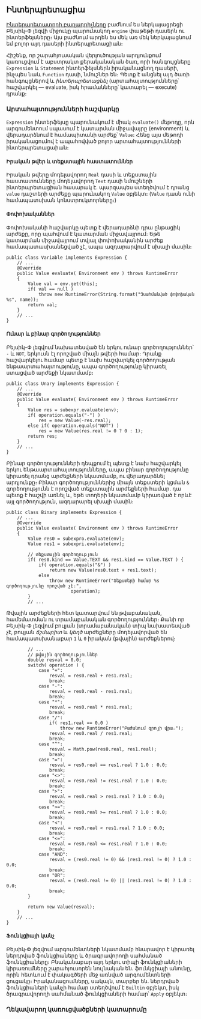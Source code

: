 ## Ինտերպրետացիա

[Ինտերպրետատորի բաղադրիչները](components.md) բաժնում ես ներկայացրեցի 
Բեյսիկ-Փ լեզվի միջուկը պարունակող `engine` փաթեթի դասերն ու ինտերֆեյսները։ Այս 
բաժնում արդեն ես մեկ առ մեկ ներկայացնում եմ բոլոր այդ դասերի ինտերպրետացիան։

Հիշենք, որ շարահյուսական վերլուծության արդյունքում կառուցվում է աբստրակտ 
քերականական ծառ, որի հանգույցները `Expression` և `Statement` ինտերֆեյսներն
իրականացնող դասերի, ինչպես նաև `Function` դասի, նմուշներ են։ Պետք է անցնել 
այդ ծառի հանգույցներով և _ինտերպրետացնել_ (արտահայտությունները՝ հաշվարկել — 
evaluate, իսկ հրամանները՝ կատարել — execute) դրանք։


### Արտահայտությունների հաշվարկը

`Expression` ինտերֆեյսը պարունակում է միակ `evaluate()` մեթոդը, որն արգումենտում 
սպասում է կատարման միջավայրը (environment) և վերադարձնում է համապիտանի արժեք՝ 
`Value`։ Հենց այս մեթոդի իրականացումով է ապահովված բոլոր արտահայտությունների
ինտերպրետացաիան։


#### Իրական թվեր և տեքստային հաստատուններ

Իրական թվերը մոդելավորող `Real` դասի և տեքստային հաստատունները մոդելավորող `Text`
դասի նմուշների ինտերպրետացիան հասարակ է. պարզապես ստեղծվում է դրանց `value` 
դաշտերի արժեքը պարունակող `Value` օբյեկտ։ (`Value` դասն ունի համապատսխան
կոնստրուկտորները։)


#### Փոփոխականներ

Փոփոխականի հաշվարկը պետք է վերադարձնի դրա ընթացիկ արժեքը, որը պահվում է կատարման
միջավայրում։ Եթե կատարման միջավայրում տվյալ փոփոխականին արժեք համապատասխանեցված
չէ, ապա ազդարարվում է սխալի մասին։

````
public class Variable implements Expression {
    // ...
    @Override
    public Value evaluate( Environment env ) throws RuntimeError
    {
        Value val = env.get(this);
        if( val == null )
            throw new RuntimeError(String.format("Չսահմանված փոփոխական %s", name));
        return val;
    }
    // ...
}
````


#### Ունար և բինար գործողություններ

Բեյսիկ-Փ լեզվում նախատեսված են երկու ունար գործողություններ՝ `-` և `NOT`, երկուսն էլ որոշված 
միայն թվերի համար։ Դրանք հաշվարկելու համար պետք է նախ հաշվարկել գործողության 
ենթաարտահայտությունը, ապա գործողությունը կիրառել ստացված արժեքի նկատմամբ։

````
public class Unary implements Expression {
    // ...
    @Override
    public Value evaluate( Environment env ) throws RuntimeError
    {
        Value res = subexpr.evaluate(env);
        if( operation.equals("-") )
            res = new Value(-res.real);
        else if( operation.equals("NOT") )
            res = new Value(res.real != 0 ? 0 : 1);
        return res;
    }
    // ...
}
````

Բինար գործողությունների դեպքում էլ պետք է նախ հաշվարկել երկու ենթաարտահայտությունները, 
ապա բինար գործողությունը կիրառել դրանց արժեքների նկատմամբ, ու վերադարձնել արդյունքը։
Բինար գործողություններից միայն տեքստերի կցման `&` գործողությունն է որոշված տեքստային
արժեքների համար. դա պետք է հաշվի առնել և, եթե տողերի նկատմամբ կիրառված է որևէ այլ
գործողություն, ազդարարել սխալի մասին։

````
public class Binary implements Expression {
    // ...
    @Override
    public Value evaluate( Environment env ) throws RuntimeError
    {
        Value res0 = subexpro.evaluate(env);
        Value res1 = subexpri.evaluate(env);

        // տեքստային գործողություն
        if( res0.kind == Value.TEXT && res1.kind == Value.TEXT ) {
            if( operation.equals("&") )
                return new Value(res0.text + res1.text);
            else
                throw new RuntimeError("Տեքստերի համար %s գործողությունը որոշված չէ։",
                        operation);
        }
        // ...
````

Թվային արժեքների հետ կատարվում են թվաբանական, համեմատման ու տրամաբանական 
գործողություններ։ Քանի որ Բեյսիկ-Փ լեզվում բուլյան (տրամաբանական) տիպ նախատեսված
չէ, բուլյան _ճշմարիտ_ և _կեղծ_ արժեքները մոդելավորված են համապատսխանաբար `1` և
`0` իրական (թվային) արժեքներով։

````
        // ...
        // թվային գործողություններ
        double resval = 0.0;
        switch( operation ) {
            case "+":
                resval = res0.real + res1.real;
                break;
            case "-":
                resval = res0.real - res1.real;
                break;
            case "*":
                resval = res0.real * res1.real;
                break;
            case "/":
                if( res1.real == 0.0 )
                    throw new RuntimeError("Բաժանում զրոյի վրա։");
                resval = res0.real / res1.real;
                break;
            case "^":
                resval = Math.pow(res0.real, res1.real);
                break;
            case "=":
                resval = res0.real == res1.real ? 1.0 : 0.0;
                break;
            case "<>":
                resval = res0.real != res1.real ? 1.0 : 0.0;
                break;
            case ">":
                resval = res0.real > res1.real ? 1.0 : 0.0;
                break;
            case ">=":
                resval = res0.real >= res1.real ? 1.0 : 0.0;
                break;
            case "<":
                resval = res0.real < res1.real ? 1.0 : 0.0;
                break;
            case "<=":
                resval = res0.real <= res1.real ? 1.0 : 0.0;
                break;
            case "AND":
                resval = (res0.real != 0) && (res1.real != 0) ? 1.0 : 0.0;
                break;
            case "OR":
                resval = (res0.real != 0) || (res1.real != 0) ? 1.0 : 0.0;
                break;
        }

        return new Value(resval);
    }
    // ...
}
````


#### Ֆունկցիայի կանչ

Բեյսիկ֊Փ լեզվում արգումենտների նկատմամբ հնարավոր է կիրառել ներդրված ֆունկցիաները
և ծրագրավորողի սահմանած ֆունկցիաները։ Բնականաբար այդ երկու տիպի ֆունկցիաների 
կիրառումները շարահյուսորեն նույնական են․ ֆունկցիայի անունը, որին հետևում է փակագծերի
մեջ առնված արգումենտների ցուցակը։ Իրականացումները, սակայն, տարբեր են․ ներդրված
ֆունկցիաների կանչի համար ստեղծվում է `Builtin` օբյեկտ, իսկ ծրագրավորողի սահմանած
ֆունկցիաների համար՝ `Apply` օբյեկտ։ 


### Ղեկավարող կառուցվածքների կատարումը


